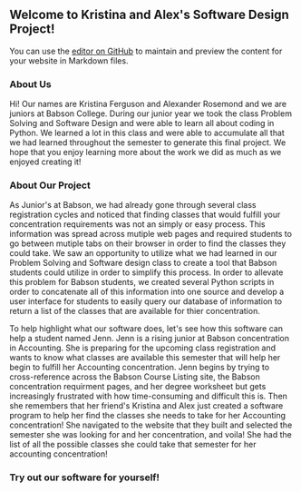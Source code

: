 ## **Welcome to Kristina and Alex's Software Design Project!**

You can use the [editor on GitHub](https://github.com/kferguson2/Term_Project/edit/main/README.md) to maintain and preview the content for your website in Markdown files.

### About Us

Hi! Our names are Kristina Ferguson and Alexander Rosemond and we are juniors at Babson College. During our junior year we took the class Problem Solving and Software Design and were able to learn all about coding in Python. We learned a lot in this class and were able to accumulate all that we had learned throughout the semester to generate this final project. We hope that you enjoy learning more about the work we did as much as we enjoyed creating it!

### About Our Project

As Junior's at Babson, we had already gone through several class registration cycles and noticed that finding classes that would fulfill your concentration requirements was not an simply or easy process. This information was spread across mutiple web pages and required students to go between mutiple tabs on their browser in order to find the classes they could take. We saw an opportunity to utilize what we had learned in our Problem Solving and Software design class to create a tool that Babson students could utilize in order to simplify this process. In order to allevate this problem for Babson students, we created several Python scripts in order to concatenate all of this information into one source and develop a user interface for students to easily query our database of information to return a list of the classes that are available for thier concentration. 

To help highlight what our software does, let's see how this software can help a student named Jenn. Jenn is a rising junior at Babson concentration in Accounting. She is preparing for the upcoming class registration and wants to know what classes are available this semester that will help her begin to fulfill her Accounting concentration. Jenn begins by trying to cross-reference across the Babson Course Listing site, the Babson concentration requirment pages, and her degree worksheet but gets increasingly frustrated with how time-consuming and difficult this is. Then she remembers that her friend's Kristina and Alex just created a software program to help her find the classes she needs to take for her Accounting concentration! She navigated to the website that they built and selected the semester she was looking for and her concentration, and voila! She had the list of all the possible classes she could take that semester for her accounting concentration!

### Try out our software for yourself!
